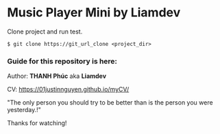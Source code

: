 # Music Player Mini by Liamdev

Clone project and run test.

```
$ git clone https://git_url_clone <project_dir>
```

### Guide for this repository is here:

Author: **THANH Phúc** aka **Liamdev**

CV: https://01justinnguyen.github.io/myCV/

"The only person you should try to be better than is the person you were yesterday.!"

Thanks for watching!
